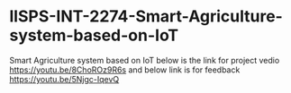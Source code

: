 # llSPS-INT-2274-Smart-Agriculture-system-based-on-IoT
Smart Agriculture system based on IoT
below is the link for project vedio
https://youtu.be/8ChoROz9R6s
and below link is for feedback
https://youtu.be/5Njgc-IqevQ
